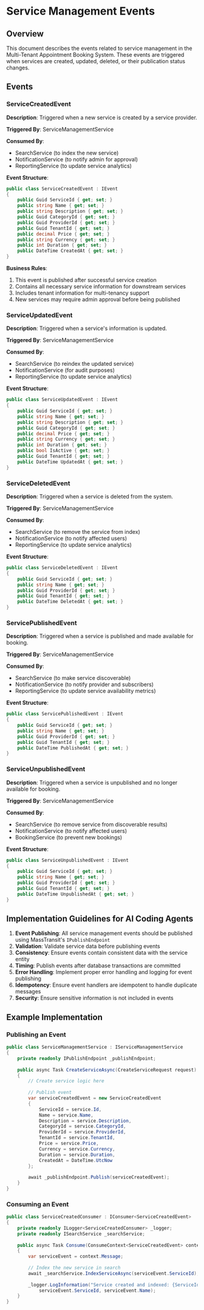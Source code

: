 # Service Management Events

## Overview

This document describes the events related to service management in the Multi-Tenant Appointment Booking System. These events are triggered when services are created, updated, deleted, or their publication status changes.

## Events

### ServiceCreatedEvent

**Description**: Triggered when a new service is created by a service provider.

**Triggered By**: ServiceManagementService

**Consumed By**: 
- SearchService (to index the new service)
- NotificationService (to notify admin for approval)
- ReportingService (to update service analytics)

**Event Structure**:
```csharp
public class ServiceCreatedEvent : IEvent
{
    public Guid ServiceId { get; set; }
    public string Name { get; set; }
    public string Description { get; set; }
    public Guid CategoryId { get; set; }
    public Guid ProviderId { get; set; }
    public Guid TenantId { get; set; }
    public decimal Price { get; set; }
    public string Currency { get; set; }
    public int Duration { get; set; }
    public DateTime CreatedAt { get; set; }
}
```

**Business Rules**:
1. This event is published after successful service creation
2. Contains all necessary service information for downstream services
3. Includes tenant information for multi-tenancy support
4. New services may require admin approval before being published

### ServiceUpdatedEvent

**Description**: Triggered when a service's information is updated.

**Triggered By**: ServiceManagementService

**Consumed By**: 
- SearchService (to reindex the updated service)
- NotificationService (for audit purposes)
- ReportingService (to update service analytics)

**Event Structure**:
```csharp
public class ServiceUpdatedEvent : IEvent
{
    public Guid ServiceId { get; set; }
    public string Name { get; set; }
    public string Description { get; set; }
    public Guid CategoryId { get; set; }
    public decimal Price { get; set; }
    public string Currency { get; set; }
    public int Duration { get; set; }
    public bool IsActive { get; set; }
    public Guid TenantId { get; set; }
    public DateTime UpdatedAt { get; set; }
}
```

### ServiceDeletedEvent

**Description**: Triggered when a service is deleted from the system.

**Triggered By**: ServiceManagementService

**Consumed By**: 
- SearchService (to remove the service from index)
- NotificationService (to notify affected users)
- ReportingService (to update service analytics)

**Event Structure**:
```csharp
public class ServiceDeletedEvent : IEvent
{
    public Guid ServiceId { get; set; }
    public string Name { get; set; }
    public Guid ProviderId { get; set; }
    public Guid TenantId { get; set; }
    public DateTime DeletedAt { get; set; }
}
```

### ServicePublishedEvent

**Description**: Triggered when a service is published and made available for booking.

**Triggered By**: ServiceManagementService

**Consumed By**: 
- SearchService (to make service discoverable)
- NotificationService (to notify provider and subscribers)
- ReportingService (to update service availability metrics)

**Event Structure**:
```csharp
public class ServicePublishedEvent : IEvent
{
    public Guid ServiceId { get; set; }
    public string Name { get; set; }
    public Guid ProviderId { get; set; }
    public Guid TenantId { get; set; }
    public DateTime PublishedAt { get; set; }
}
```

### ServiceUnpublishedEvent

**Description**: Triggered when a service is unpublished and no longer available for booking.

**Triggered By**: ServiceManagementService

**Consumed By**: 
- SearchService (to remove service from discoverable results)
- NotificationService (to notify affected users)
- BookingService (to prevent new bookings)

**Event Structure**:
```csharp
public class ServiceUnpublishedEvent : IEvent
{
    public Guid ServiceId { get; set; }
    public string Name { get; set; }
    public Guid ProviderId { get; set; }
    public Guid TenantId { get; set; }
    public DateTime UnpublishedAt { get; set; }
}
```

## Implementation Guidelines for AI Coding Agents

1. **Event Publishing**: All service management events should be published using MassTransit's `IPublishEndpoint`
2. **Validation**: Validate service data before publishing events
3. **Consistency**: Ensure events contain consistent data with the service entity
4. **Timing**: Publish events after database transactions are committed
5. **Error Handling**: Implement proper error handling and logging for event publishing
6. **Idempotency**: Ensure event handlers are idempotent to handle duplicate messages
7. **Security**: Ensure sensitive information is not included in events

## Example Implementation

### Publishing an Event
```csharp
public class ServiceManagementService : IServiceManagementService
{
    private readonly IPublishEndpoint _publishEndpoint;
    
    public async Task CreateServiceAsync(CreateServiceRequest request)
    {
        // Create service logic here
        
        // Publish event
        var serviceCreatedEvent = new ServiceCreatedEvent
        {
            ServiceId = service.Id,
            Name = service.Name,
            Description = service.Description,
            CategoryId = service.CategoryId,
            ProviderId = service.ProviderId,
            TenantId = service.TenantId,
            Price = service.Price,
            Currency = service.Currency,
            Duration = service.Duration,
            CreatedAt = DateTime.UtcNow
        };
        
        await _publishEndpoint.Publish(serviceCreatedEvent);
    }
}
```

### Consuming an Event
```csharp
public class ServiceCreatedConsumer : IConsumer<ServiceCreatedEvent>
{
    private readonly ILogger<ServiceCreatedConsumer> _logger;
    private readonly ISearchService _searchService;
    
    public async Task Consume(ConsumeContext<ServiceCreatedEvent> context)
    {
        var serviceEvent = context.Message;
        
        // Index the new service in search
        await _searchService.IndexServiceAsync(serviceEvent.ServiceId);
        
        _logger.LogInformation("Service created and indexed: {ServiceId}, Name: {Name}", 
            serviceEvent.ServiceId, serviceEvent.Name);
    }
}